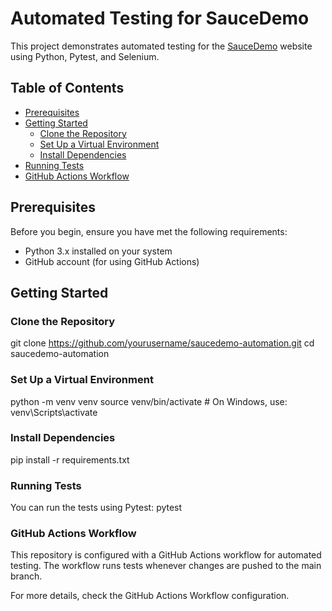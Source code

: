 # Automated Testing for SauceDemo

This project demonstrates automated testing for the [SauceDemo](https://www.saucedemo.com/) website using Python, Pytest, and Selenium.

## Table of Contents
- [Prerequisites](#prerequisites)
- [Getting Started](#getting-started)
  - [Clone the Repository](#clone-the-repository)
  - [Set Up a Virtual Environment](#set-up-a-virtual-environment)
  - [Install Dependencies](#install-dependencies)
- [Running Tests](#running-tests)
- [GitHub Actions Workflow](#github-actions-workflow)

## Prerequisites

Before you begin, ensure you have met the following requirements:
- Python 3.x installed on your system
- GitHub account (for using GitHub Actions)

## Getting Started

### Clone the Repository

git clone https://github.com/yourusername/saucedemo-automation.git
cd saucedemo-automation

### Set Up a Virtual Environment

python -m venv venv
source venv/bin/activate  # On Windows, use: venv\Scripts\activate

### Install Dependencies
pip install -r requirements.txt
### Running Tests
You can run the tests using Pytest:
pytest

### GitHub Actions Workflow
This repository is configured with a GitHub Actions workflow for automated testing. The workflow runs tests whenever changes are pushed to the main branch.

For more details, check the GitHub Actions Workflow configuration.
